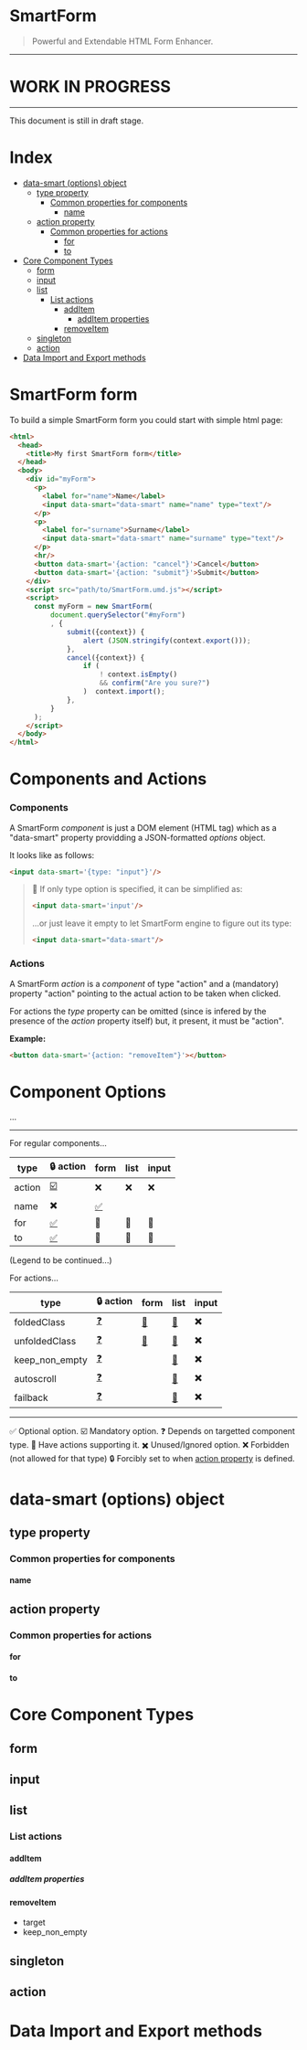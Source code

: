 SmartForm
=========

> Powerful and Extendable HTML Form Enhancer.

------------------------------

#      WORK IN PROGRESS      #

------------------------------


This document is still in draft stage.

Index
=====

<!-- vim-markdown-toc GitLab -->

* [data-smart (options) object](#data-smart-options-object)
    * [type property](#type-property)
        * [Common properties for components](#common-properties-for-components)
            * [name](#name)
    * [action property](#action-property)
        * [Common properties for actions](#common-properties-for-actions)
            * [for](#for)
            * [to](#to)
* [Core Component Types](#core-component-types)
    * [form](#form)
    * [input](#input)
    * [list](#list)
        * [List actions](#list-actions)
            * [addItem](#additem)
                * [addItem properties](#additem-properties)
            * [removeItem](#removeitem)
    * [singleton](#singleton)
    * [action](#action)
* [Data Import and Export methods](#data-import-and-export-methods)

<!-- vim-markdown-toc -->





SmartForm form
==============

To build a simple SmartForm form you could start with simple html page:

```html
<html>
  <head>
    <title>My first SmartForm form</title>
  </head>
  <body>
    <div id="myForm">
      <p>
        <label for="name">Name</label>
        <input data-smart="data-smart" name="name" type="text"/>
      </p>
      <p>
        <label for="surname">Surname</label>
        <input data-smart="data-smart" name="surname" type="text"/>
      </p>
      <hr/>
      <button data-smart='{action: "cancel"}'>Cancel</button>
      <button data-smart='{action: "submit"}'>Submit</button>
    </div>
    <script src="path/to/SmartForm.umd.js"></script>
    <script>
      const myForm = new SmartForm(
          document.querySelector("#myForm")
          , {
              submit({context}) {
                  alert (JSON.stringify(context.export()));
              },
              cancel({context}) {
                  if (
                      ! context.isEmpty()
                      && confirm("Are you sure?")
                  )  context.import();
              },
          }
      );
    </script>
  </body>
</html>
```

Components and Actions
======================

### Components

A SmartForm *component* is just a DOM element (HTML tag) which as a "data-smart"
property providding a JSON-formatted *options* object.

It looks like as follows:

```html
<input data-smart='{type: "input"}'/>
```

> 📌 If only type option is specified, it can be simplified as:
> ```html
> <input data-smart='input'/>
> ```
> ...or just leave it empty to let SmartForm engine to figure out its type:
> ```html
> <input data-smart="data-smart"/>
> ```

### Actions

A SmartForm *action* is a *component* of type "action" and a (mandatory)
property "action" pointing to the actual action to be taken when clicked.

For actions the *type* property can be omitted (since is infered by the
presence of the *action* property itself) but, it present, it must be "action".

**Example:**

```html
<button data-smart='{action: "removeItem"}'></button>
```

Component Options
=================

...

------------

For regular components...

type            | 🔒 action | form | list | input |
----------------|-----------|------|------|-------|
action          | [☑️ ](#action-property) | ❌ | ❌ | ❌ |
name            | ✖️      | [✅]() 
for             | [✅]() | 🔗      | 🔗   | 🔗    |
to              | [✅]() | 🔗      | 🔗   | 🔗    |

(Legend to be continued...)


For actions...

type            | 🔒 action | form | list | input |
----------------|-----------|------|------|-------|
foldedClass     | [❓]() | [🔗]() | [🔗]() | ✖️  |
unfoldedClass   | [❓]() | [🔗]() | [🔗]() | ✖️  |
keep_non_empty  | [❓]() |        | [🔗]() | ✖️  |
autoscroll      | [❓]() |        | [🔗]() | ✖️  |
failback        | [❓]() |        | [🔗]() | ✖️  |

------------

✅ Optional option.
☑️  Mandatory option.
❓ Depends on targetted component type.
🔗 Have actions supporting it.
✖️  Unused/Ignored option.
❌ Forbidden (not allowed for that type)
🔒 Forcibly set to when [action property](#action-property) is defined.


data-smart (options) object
===========================

type property
-------------

### Common properties for components

#### name


action property
---------------


### Common properties for actions

#### for

#### to






Core Component Types
====================

form
----

input
-----

list
----

### List actions


#### addItem


##### addItem properties


#### removeItem

  * target
  * keep_non_empty


singleton
---------

action
------



Data Import and Export methods
==============================






